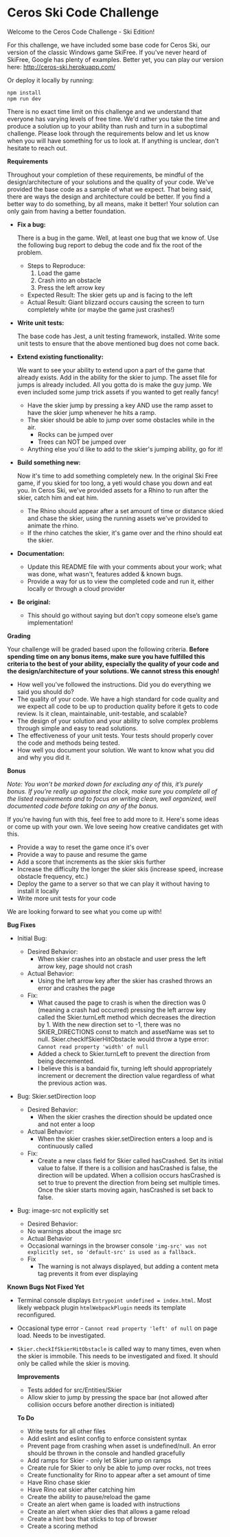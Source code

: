 # Ceros Ski Code Challenge

Welcome to the Ceros Code Challenge - Ski Edition!

For this challenge, we have included some base code for Ceros Ski, our version of the classic Windows game SkiFree. If
you've never heard of SkiFree, Google has plenty of examples. Better yet, you can play our version here:
http://ceros-ski.herokuapp.com/  

Or deploy it locally by running:
```
npm install
npm run dev
```

There is no exact time limit on this challenge and we understand that everyone has varying levels of free time. We'd
rather you take the time and produce a solution up to your ability than rush and turn in a suboptimal challenge. Please
look through the requirements below and let us know when you will have something for us to look at. If anything is
unclear, don't hesitate to reach out.

**Requirements**

Throughout your completion of these requirements, be mindful of the design/architecture of your solutions and the
quality of your code. We've provided the base code as a sample of what we expect. That being said, there are ways the
design and architecture could be better. If you find a better way to do something, by all means, make it better! Your
solution can only gain from having a better foundation.

* **Fix a bug:**

  There is a bug in the game. Well, at least one bug that we know of. Use the following bug report to debug the code
  and fix the root of the problem.
  * Steps to Reproduce:
    1. Load the game
    1. Crash into an obstacle
    1. Press the left arrow key
  * Expected Result: The skier gets up and is facing to the left
  * Actual Result: Giant blizzard occurs causing the screen to turn completely white (or maybe the game just crashes!)

* **Write unit tests:**

  The base code has Jest, a unit testing framework, installed. Write some unit tests to ensure that the above mentioned
  bug does not come back.

* **Extend existing functionality:**

  We want to see your ability to extend upon a part of the game that already exists. Add in the ability for the skier to
  jump. The asset file for jumps is already included. All you gotta do is make the guy jump. We even included some jump
  trick assets if you wanted to get really fancy!
  * Have the skier jump by pressing a key AND use the ramp asset to have the skier jump whenever he hits a ramp.
  * The skier should be able to jump over some obstacles while in the air.
    * Rocks can be jumped over
    * Trees can NOT be jumped over
  * Anything else you'd like to add to the skier's jumping ability, go for it!

* **Build something new:**

  Now it's time to add something completely new. In the original Ski Free game, if you skied for too long,
  a yeti would chase you down and eat you. In Ceros Ski, we've provided assets for a Rhino to run after the skier,
  catch him and eat him.
  * The Rhino should appear after a set amount of time or distance skied and chase the skier, using the running assets
    we've provided to animate the rhino.
  * If the rhino catches the skier, it's game over and the rhino should eat the skier.

* **Documentation:**

  * Update this README file with your comments about your work; what was done, what wasn't, features added & known bugs.
  * Provide a way for us to view the completed code and run it, either locally or through a cloud provider

* **Be original:**  
  * This should go without saying but don’t copy someone else’s game implementation!

**Grading**

Your challenge will be graded based upon the following criteria. **Before spending time on any bonus items, make sure
you have fulfilled this criteria to the best of your ability, especially the quality of your code and the
design/architecture of your solutions. We cannot stress this enough!**

* How well you've followed the instructions. Did you do everything we said you should do?
* The quality of your code. We have a high standard for code quality and we expect all code to be up to production
  quality before it gets to code review. Is it clean, maintainable, unit-testable, and scalable?
* The design of your solution and your ability to solve complex problems through simple and easy to read solutions.
* The effectiveness of your unit tests. Your tests should properly cover the code and methods being tested.
* How well you document your solution. We want to know what you did and why you did it.

**Bonus**

*Note: You won’t be marked down for excluding any of this, it’s purely bonus.  If you’re really up against the clock,
make sure you complete all of the listed requirements and to focus on writing clean, well organized, well documented
code before taking on any of the bonus.*

If you're having fun with this, feel free to add more to it. Here's some ideas or come up with your own. We love seeing
how creative candidates get with this.

* Provide a way to reset the game once it's over
* Provide a way to pause and resume the game
* Add a score that increments as the skier skis further
* Increase the difficulty the longer the skier skis (increase speed, increase obstacle frequency, etc.)
* Deploy the game to a server so that we can play it without having to install it locally
* Write more unit tests for your code

We are looking forward to see what you come up with!

**Bug Fixes**
* Initial Bug:
  * Desired Behavior:
    * When skier crashes into an obstacle and user press the left arrow key, page should not crash
  * Actual Behavior:
    * Using the left arrow key after the skier has crashed throws an error and crashes the page
  * Fix:
    * What caused the page to crash is when the direction was 0 (meaning a crash had occurred) pressing the left arrow key called the Skier.turnLeft method which decreases the direction by 1. With the new direction set to -1, there was no SKIER_DIRECTIONS const to match and assetName was set to null. Skier.checkIfSkierHitObstacle would throw a type error: `Cannot read property 'width' of null`
    * Added a check to Skier.turnLeft to prevent the direction from being decremented.
    * I believe this is a bandaid fix, turning left should appropriately increment or decrement the direction value regardless of what the previous action was.

* Bug: Skier.setDirection loop
  * Desired Behavior:
    * When the skier crashes the direction should be updated once and not enter a loop
  * Actual Behavior:
    * When the skier crashes skier.setDirection enters a loop and is continuously called
  * Fix:
    * Create a new class field for Skier called hasCrashed. Set its initial value to false. If there is a collision and hasCrashed is false, the direction will be updated. When a collision occurs hasCrashed is set to true to prevent the direction from being set multiple times. Once the skier starts moving again, hasCrashed is set back to false.

* Bug: image-src not explicitly set
  * Desired Behavior:
   * No warnings about the image src
  * Actual Behavior
   * Occasional warnings in the browser console `'img-src' was not explicitly set, so 'default-src' is used as a fallback.`
  * Fix
    * The warning is not always displayed, but adding a content meta tag prevents it from ever displaying

**Known Bugs Not Fixed Yet**
* Terminal console displays `Entrypoint undefined = index.html`. Most likely webpack plugin `htmlWebpackPlugin` needs its template reconfigured.
* Occasional type error - `Cannot read property 'left' of null` on page load. Needs to be investigated.
* `Skier.checkIfSkierHitObstacle` is called way to many times, even when the skier is immobile. This needs to be investigated and fixed. It should only be called while the skier is moving.

  **Improvements**
  * Tests added for src/Entities/Skier
  * Allow skier to jump by pressing the space bar (not allowed after collision occurs before another direction is initiated)

  **To Do**
  * Write tests for all other files
  * Add eslint and eslint config to enforce consistent syntax
  * Prevent page from crashing when asset is undefined/null. An error should be thrown in the console and handled gracefully
  * Add ramps for Skier - only let Skier jump on ramps
  * Create rule for Skier to only be able to jump over rocks, not trees
  * Create functionality for Rino to appear after a set amount of time
  * Have Rino chase skier
  * Have Rino eat skier after catching him
  * Create the ability to pause/reload the game
  * Create an alert when game is loaded with instructions
  * Create an alert when skier dies that allows a game reload
  * Create a hint box that sticks to top of browser
  * Create a scoring method
